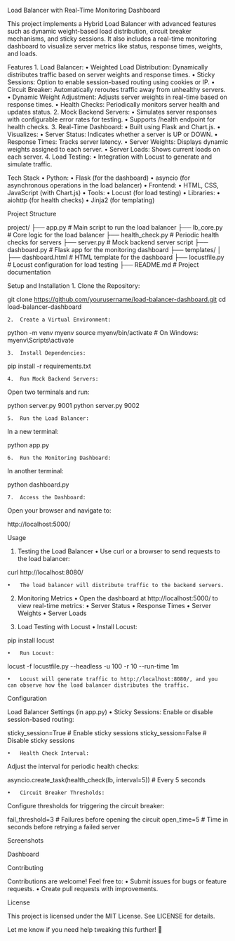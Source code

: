 
Load Balancer with Real-Time Monitoring Dashboard

This project implements a Hybrid Load Balancer with advanced features such as dynamic weight-based load distribution, circuit breaker mechanisms, and sticky sessions. It also includes a real-time monitoring dashboard to visualize server metrics like status, response times, weights, and loads.

Features
	1.	Load Balancer:
	•	Weighted Load Distribution: Dynamically distributes traffic based on server weights and response times.
	•	Sticky Sessions: Option to enable session-based routing using cookies or IP.
	•	Circuit Breaker: Automatically reroutes traffic away from unhealthy servers.
	•	Dynamic Weight Adjustment: Adjusts server weights in real-time based on response times.
	•	Health Checks: Periodically monitors server health and updates status.
	2.	Mock Backend Servers:
	•	Simulates server responses with configurable error rates for testing.
	•	Supports /health endpoint for health checks.
	3.	Real-Time Dashboard:
	•	Built using Flask and Chart.js.
	•	Visualizes:
	•	Server Status: Indicates whether a server is UP or DOWN.
	•	Response Times: Tracks server latency.
	•	Server Weights: Displays dynamic weights assigned to each server.
	•	Server Loads: Shows current loads on each server.
	4.	Load Testing:
	•	Integration with Locust to generate and simulate traffic.

Tech Stack
	•	Python:
	•	Flask (for the dashboard)
	•	asyncio (for asynchronous operations in the load balancer)
	•	Frontend:
	•	HTML, CSS, JavaScript (with Chart.js)
	•	Tools:
	•	Locust (for load testing)
	•	Libraries:
	•	aiohttp (for health checks)
	•	Jinja2 (for templating)

Project Structure

project/
├── app.py                # Main script to run the load balancer
├── lb_core.py            # Core logic for the load balancer
├── health_check.py       # Periodic health checks for servers
├── server.py             # Mock backend server script
├── dashboard.py          # Flask app for the monitoring dashboard
├── templates/
│   ├── dashboard.html    # HTML template for the dashboard
├── locustfile.py         # Locust configuration for load testing
├── README.md             # Project documentation

Setup and Installation
	1.	Clone the Repository:

git clone https://github.com/yourusername/load-balancer-dashboard.git
cd load-balancer-dashboard


	2.	Create a Virtual Environment:

python -m venv myenv
source myenv/bin/activate  # On Windows: myenv\Scripts\activate


	3.	Install Dependencies:

pip install -r requirements.txt


	4.	Run Mock Backend Servers:
Open two terminals and run:

python server.py 9001
python server.py 9002


	5.	Run the Load Balancer:
In a new terminal:

python app.py


	6.	Run the Monitoring Dashboard:
In another terminal:

python dashboard.py


	7.	Access the Dashboard:
Open your browser and navigate to:

http://localhost:5000/

Usage

1. Testing the Load Balancer
	•	Use curl or a browser to send requests to the load balancer:

curl http://localhost:8080/


	•	The load balancer will distribute traffic to the backend servers.

2. Monitoring Metrics
	•	Open the dashboard at http://localhost:5000/ to view real-time metrics:
	•	Server Status
	•	Response Times
	•	Server Weights
	•	Server Loads

3. Load Testing with Locust
	•	Install Locust:

pip install locust


	•	Run Locust:

locust -f locustfile.py --headless -u 100 -r 10 --run-time 1m


	•	Locust will generate traffic to http://localhost:8080/, and you can observe how the load balancer distributes the traffic.

Configuration

Load Balancer Settings (in app.py)
	•	Sticky Sessions:
Enable or disable session-based routing:

sticky_session=True  # Enable sticky sessions
sticky_session=False # Disable sticky sessions


	•	Health Check Interval:
Adjust the interval for periodic health checks:

asyncio.create_task(health_check(lb, interval=5))  # Every 5 seconds


	•	Circuit Breaker Thresholds:
Configure thresholds for triggering the circuit breaker:

fail_threshold=3  # Failures before opening the circuit
open_time=5       # Time in seconds before retrying a failed server

Screenshots

Dashboard

Contributing

Contributions are welcome! Feel free to:
	•	Submit issues for bugs or feature requests.
	•	Create pull requests with improvements.

License

This project is licensed under the MIT License. See LICENSE for details.

Let me know if you need help tweaking this further! 🚀

